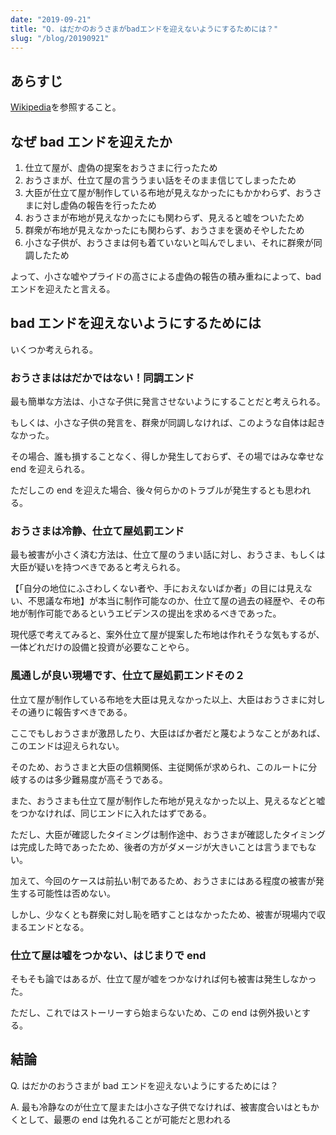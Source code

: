 ```yaml
---
date: "2019-09-21"
title: "Q. はだかのおうさまがbadエンドを迎えないようにするためには？"
slug: "/blog/20190921"
---
```


## あらすじ

[Wikipedia](https://ja.wikipedia.org/wiki/%E8%A3%B8%E3%81%AE%E7%8E%8B%E6%A7%98)を参照すること。

## なぜ bad エンドを迎えたか

1. 仕立て屋が、虚偽の提案をおうさまに行ったため
2. おうさまが、仕立て屋の言ううまい話をそのまま信じてしまったため
3. 大臣が仕立て屋が制作している布地が見えなかったにもかかわらず、おうさまに対し虚偽の報告を行ったため
4. おうさまが布地が見えなかったにも関わらず、見えると嘘をついたため
5. 群衆が布地が見えなかったにも関わらず、おうさまを褒めそやしたため
6. 小さな子供が、おうさまは何も着ていないと叫んでしまい、それに群衆が同調したため

よって、小さな嘘やプライドの高さによる虚偽の報告の積み重ねによって、bad エンドを迎えたと言える。

## bad エンドを迎えないようにするためには

いくつか考えられる。

### おうさまははだかではない！同調エンド

最も簡単な方法は、小さな子供に発言させないようにすることだと考えられる。

もしくは、小さな子供の発言を、群衆が同調しなければ、このような自体は起きなかった。

その場合、誰も損することなく、得しか発生しておらず、その場ではみな幸せな end を迎えられる。

ただしこの end を迎えた場合、後々何らかのトラブルが発生するとも思われる。

### おうさまは冷静、仕立て屋処罰エンド

最も被害が小さく済む方法は、仕立て屋のうまい話に対し、おうさま、もしくは大臣が疑いを持つべきであると考えられる。

【「自分の地位にふさわしくない者や、手におえないばか者」の目には見えない、不思議な布地】が本当に制作可能なのか、仕立て屋の過去の経歴や、その布地が制作可能であるというエビデンスの提出を求めるべきであった。

現代感で考えてみると、案外仕立て屋が提案した布地は作れそうな気もするが、一体どれだけの設備と投資が必要なことやら。

### 風通しが良い現場です、仕立て屋処罰エンドその２

仕立て屋が制作している布地を大臣は見えなかった以上、大臣はおうさまに対しその通りに報告すべきである。

ここでもしおうさまが激昂したり、大臣はばか者だと蔑むようなことがあれば、このエンドは迎えられない。

そのため、おうさまと大臣の信頼関係、主従関係が求められ、このルートに分岐するのは多少難易度が高そうである。

また、おうさまも仕立て屋が制作した布地が見えなかった以上、見えるなどと嘘をつかなければ、同じエンドに入れたはずである。

ただし、大臣が確認したタイミングは制作途中、おうさまが確認したタイミングは完成した時であったため、後者の方がダメージが大きいことは言うまでもない。

加えて、今回のケースは前払い制であるため、おうさまにはある程度の被害が発生する可能性は否めない。

しかし、少なくとも群衆に対し恥を晒すことはなかったため、被害が現場内で収まるエンドとなる。

### 仕立て屋は嘘をつかない、はじまりで end

そもそも論ではあるが、仕立て屋が嘘をつかなければ何も被害は発生しなかった。

ただし、これではストーリーすら始まらないため、この end は例外扱いとする。

## 結論

Q. はだかのおうさまが bad エンドを迎えないようにするためには？

A. 最も冷静なのが仕立て屋または小さな子供でなければ、被害度合いはともかくとして、最悪の end は免れることが可能だと思われる
